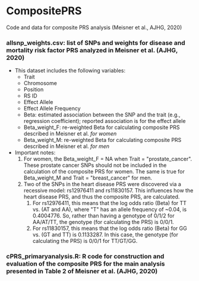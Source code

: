 # CompositePRS

Code and data for composite PRS analysis (Meisner et al., AJHG, 2020)

### allsnp_weights.csv: list of SNPs and weights for disease and mortality risk factor PRS analyzed in Meisner et al. (AJHG, 2020)

* This dataset includes the following variables:
	+ Trait
	+ Chromosome
	+ Position
	+ RS ID
	+ Effect Allele
	+ Effect Allele Frequency
	+ Beta: estimated association between the SNP and the trait (e.g., regression coefficient); reported association is for the effect allele
	+ Beta_weight_F: re-weighted Beta for calculating composite PRS described in Meisner et al. _for women_ 
	+ Beta_weight_M: re-weighted Beta for calculating composite PRS described in Meisner et al. _for men_
* Important notes:
	1. For women, the Beta_weight_F = NA when Trait = "prostate_cancer". These prostate cancer SNPs should not be included in the calculation of the composite PRS for women. The same is true for Beta_weight_M and Trait = "breast_cancer" for men. 
	2. Two of the SNPs in the heart disease PRS were discovered via a recessive model: rs12976411 and rs11830157. This influences how the heart disease PRS, and thus the composite PRS, are calculated. 
		1. For rs12976411, this means that the log odds ratio (Beta) for TT vs. (AT and AA), where "T" has an allele frequency of ~0.04, is 0.4004776. So, rather than having a genotype of 0/1/2 for AA/AT/TT, the genotype (for calculating the PRS) is 0/0/1.
		2. For rs11830157, this means that the log odds ratio (Beta) for GG vs. (GT and TT) is 0.1133287. In this case, the genotype (for calculating the PRS) is 0/0/1 for TT/GT/GG.

### cPRS_primaryanalysis.R: R code for construction and evaluation of the composite PRS for the main analysis presented in Table 2 of Meisner et al. (AJHG, 2020)
